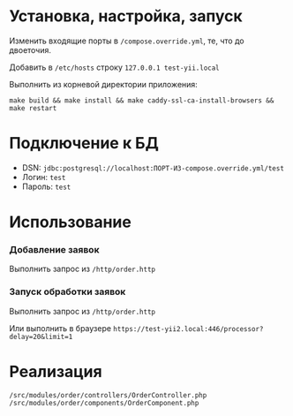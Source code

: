 # Установка, настройка, запуск

Изменить входящие порты в `/compose.override.yml`, те, что до двоеточия.

Добавить в `/etc/hosts` строку `127.0.0.1 test-yii.local`

Выполнить из корневой директории приложения:
```
make build && make install && make caddy-ssl-ca-install-browsers && make restart
```

# Подключение к БД

- DSN: `jdbc:postgresql://localhost:ПОРТ-ИЗ-compose.override.yml/test`
- Логин: `test`
- Пароль: `test`

# Использование

### Добавление заявок
Выполнить запрос из `/http/order.http`

### Запуск обработки заявок
Выполнить запрос из `/http/order.http`

Или выполнить в браузере `https://test-yii2.local:446/processor?delay=20&limit=1`

# Реализация

```
/src/modules/order/controllers/OrderController.php
/src/modules/order/components/OrderComponent.php
```

